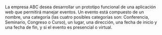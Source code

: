 La empresa ABC desea desarrollar un prototipo funcional de una aplicación web que permitirá manejar eventos. Un evento está compuesto de un nombre, una categoría (las cuatro posibles categorías son: Conferencia, Seminario, Congreso o Curso), un lugar, una dirección, una fecha de inicio y una fecha de fin, y si el evento es presencial o virtual.
